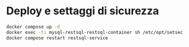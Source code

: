 # Deploy e settaggi di sicurezza
```bash
docker compose up -d
docker exec -ti mysql-restsql-restsql-container sh /etc/opt/setsec
docker compose restart restsql-service
```